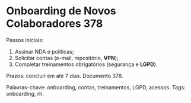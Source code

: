 # Onboarding de Novos Colaboradores 378

Passos iniciais:
1. Assinar NDA e políticas;
2. Solicitar contas (e-mail, repositório, **VPN**);
3. Completar treinamentos obrigatórios (segurança e **LGPD**).

Prazos: concluir em até 7 dias. Documento 378.

Palavras-chave: onboarding, contas, treinamentos, LGPD, acessos.
Tags: onboarding, rh.
